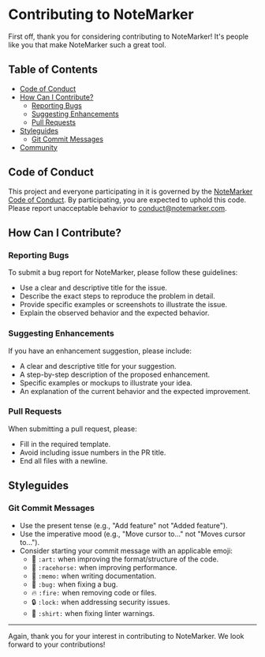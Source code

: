 # Contributing to NoteMarker

First off, thank you for considering contributing to NoteMarker! It's people like you that make NoteMarker such a great tool.

## Table of Contents

- [Code of Conduct](#code-of-conduct)
- [How Can I Contribute?](#how-can-i-contribute)
  - [Reporting Bugs](#reporting-bugs)
  - [Suggesting Enhancements](#suggesting-enhancements)
  - [Pull Requests](#pull-requests)
- [Styleguides](#styleguides)
  - [Git Commit Messages](#git-commit-messages)
- [Community](#community)

## Code of Conduct

This project and everyone participating in it is governed by the [NoteMarker Code of Conduct](CODE_OF_CONDUCT.md). By participating, you are expected to uphold this code. Please report unacceptable behavior to [conduct@notemarker.com](mailto:conduct@notemarker.com).

## How Can I Contribute?

### Reporting Bugs

To submit a bug report for NoteMarker, please follow these guidelines:

- Use a clear and descriptive title for the issue.
- Describe the exact steps to reproduce the problem in detail.
- Provide specific examples or screenshots to illustrate the issue.
- Explain the observed behavior and the expected behavior.
  
### Suggesting Enhancements

If you have an enhancement suggestion, please include:

- A clear and descriptive title for your suggestion.
- A step-by-step description of the proposed enhancement.
- Specific examples or mockups to illustrate your idea.
- An explanation of the current behavior and the expected improvement.

### Pull Requests

When submitting a pull request, please:

- Fill in the required template.
- Avoid including issue numbers in the PR title.
- End all files with a newline.

## Styleguides

### Git Commit Messages

- Use the present tense (e.g., "Add feature" not "Added feature").
- Use the imperative mood (e.g., "Move cursor to..." not "Moves cursor to...").
- Consider starting your commit message with an applicable emoji:
    - 🎨 `:art:` when improving the format/structure of the code.
    - 🐎 `:racehorse:` when improving performance.
    - 📝 `:memo:` when writing documentation.
    - 🐛 `:bug:` when fixing a bug.
    - 🔥 `:fire:` when removing code or files.
    - 🔒 `:lock:` when addressing security issues.
    - 👕 `:shirt:` when fixing linter warnings.

---

Again, thank you for your interest in contributing to NoteMarker. We look forward to your contributions!
